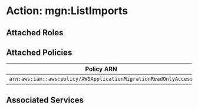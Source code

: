 # Action: mgn:ListImports

## Attached Roles

## Attached Policies

| Policy ARN | Policy Name |
|------------|-------------|
| `arn:aws:iam::aws:policy/AWSApplicationMigrationReadOnlyAccess` | [AWSApplicationMigrationReadOnlyAccess](../policies.md#awsapplicationmigrationreadonlyaccess) |

## Associated Services

